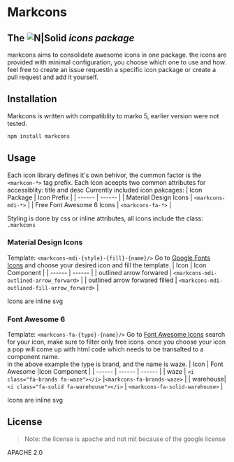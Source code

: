 # Markcons
## The ![N|Solid](https://img.shields.io/badge/Marko-3daee4?style=for-the-badge&logo=marko&logoColor=white) _icons package_

markcons aims to consolidate awesome icons in one package.
the icons are provided with minimal configuration, you choose which one to use and how.
feel free to create an issue requestin a specific icon package or create a pull request and add it yourself.

## Installation
Markcons is written with compatiblity to marko 5, earlier version were not tested. 
```sh
npm install markcons
```

## Usage
Each icon library defines it's own behivor, the common factor is the `<markcon-*>` tag prefix.
Each Icon aceepts two common attributes for accessiblity: title and desc 
Currently included icon pakcages:
| Icon Package | Icon Prefix |
| ------ | ------ |
| Material Design Icons | `<markcons-mdi-*>` |
| Free Font Awesome 6 Icons | `<markcons-fa-*>` |


Styling is done by css or inline attributes, all icons include the class: `.markcons`

### Material Design Icons
Template: `<markcons-mdi-{style}-{fill}-{name}/>`
Go to [Google Fonts Icons](https://fonts.google.com/icons) and choose your desired icon and fill the template.
| Icon | Icon Component |
| ------ | ------ |
| outlined arrow forwared | `<markcons-mdi-outlined-arrow_forward>` |
| outlined arrow forwared  filled | `<markcons-mdi-outlined-fill-arrow_forward>` |

Icons are inline svg 

### Font Awesome 6
Template: `<markcons-fa-{type}-{name}/>`
Go to [Font Awesome Icons](https://fontawesome.com/icons) search for your icon, make sure to filter only free icons.
once you choose your icon a pop will come up with html code which needs to be transalted to a component name.  
in the above example the type is brand, and the name is waze.
| Icon | Font Awesome |Icon Component |
| ------ | ------ | ------ |
| waze | `<i class="fa-brands fa-waze"></i>` |`<markcons-fa-brands-waze>` |
| warehouse| `<i class="fa-solid fa-warehouse"></i>` | `<markcons-fa-solid-warehouse>` |

Icons are inline svg 

## License
> Note: the license is apache and not mit because of the google license

APACHE 2.0
